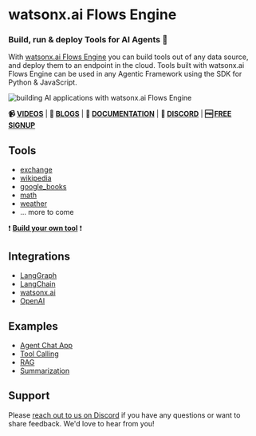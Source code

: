 # watsonx.ai Flows Engine

### Build, run & deploy Tools for AI Agents 🚀

With [watsonx.ai Flows Engine](https://ibm.biz/wxflows) you can build tools out of any data source, and deploy them to an endpoint in the cloud. Tools built with watsonx.ai Flows Engine can be used in any Agentic Framework using the SDK for Python & JavaScript.

![building AI applications with watsonx.ai Flows Engine](https://github.com/user-attachments/assets/ee70c90b-1297-4cee-be28-37244b342ebd)

**📹 [VIDEOS](https://www.youtube.com/playlist?list=PLzpeuWUENMK3jYU3Du7qEeeq3CeWm4jJV)**  |  **📝 [BLOGS](https://developer.ibm.com/search/?q=%22flows%20engine%22)**  |  **📗 [DOCUMENTATION](https://wxflows.ibm.stepzen.com/docs)**  |  **💬 [DISCORD](https://ibm.biz/wxflows-discord)**  |  **🆓 [FREE SIGNUP](https://ibm.biz/wxflows)**

## Tools

- [exchange](./tools/exchange/README.md)
- [wikipedia](./tools/wikipedia/README.md)
- [google_books](./tools/google_books/README.md)
- [math](./tools/math/README.md)
- [weather](./tools/weather/README.md)
- ... more to come
  
❗ [**Build your own tool**](./tools/README.md) ❗

## Integrations

- [LangGraph](./examples/tool-calling/langgraph/)
- [LangChain](./examples/tool-calling/langchain/)
- [watsonx.ai](./examples/tool-calling/watsonx/)
- [OpenAI](./examples/tool-calling/openai/)

## Examples

- [Agent Chat App](./examples/chat-app/)
- [Tool Calling](./examples/tool-calling/)
- [RAG](./examples/rag-question-answer/)
- [Summarization](./examples/webpage-summarization/)

## Support

Please [reach out to us on Discord](https://ibm.biz/wxflows-discord) if you have any questions or want to share feedback. We'd love to hear from you!
